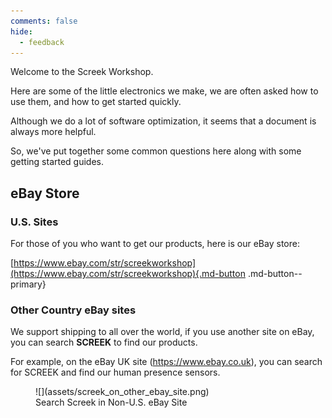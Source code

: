 ```yaml
---
comments: false
hide:
  - feedback
---
```

Welcome to the Screek Workshop.

Here are some of the little electronics we make, we are often asked how to use them, and how to get started quickly.    

Although we do a lot of software optimization, it seems that a document is always more helpful.    

So, we've put together some common questions here along with some getting started guides.    

## eBay Store
### U.S. Sites
For those of you who want to get our products, here is our eBay store:    

[https://www.ebay.com/str/screekworkshop](https://www.ebay.com/str/screekworkshop){.md-button .md-button--primary}

### Other Country eBay sites
We support shipping to all over the world, if you use another site on eBay, you can search **SCREEK** to find our products.

For example, on the eBay UK site (https://www.ebay.co.uk), you can search for SCREEK and find our human presence sensors.
<figure markdown>
  ![](assets/screek_on_other_ebay_site.png)
  <figcaption>Search Screek in Non-U.S. eBay Site</figcaption>
</figure>
